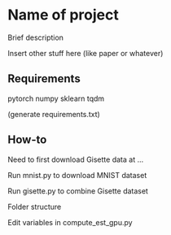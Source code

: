 # Name of project

Brief description

Insert other stuff here (like paper or whatever)

## Requirements

pytorch
numpy
sklearn
tqdm

(generate requirements.txt)

## How-to

Need to first download Gisette data at ...

Run mnist.py to download MNIST dataset

Run gisette.py to combine Gisette dataset

Folder structure

Edit variables in compute_est_gpu.py